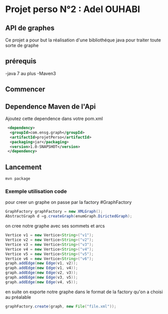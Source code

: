 # Projet perso N°2  : Adel OUHABI

## API de graphes

Ce projet a pour but la réalisation d'une bibliothéque java pour traiter toute sorte de graphe 

## prérequis

-java 7 au plus
-Maven3 

## Commencer

## Dependence  Maven de l'Api 

 Ajoutez cette dependence dans votre pom.xml 

```xml 
 <dependency>
  <groupId>com.ensg.graph</groupId>
  <artifactId>projetPerso</artifactId>
  <packaging>jar</packaging>
  <version>1.0-SNAPSHOT</version>
 </dependency>
 ```
## Lancement


```
mvn package
```


### Exemple utilisation code 

pour creer un graphe on passe par la factory #GraphFactory
```java
GraphFactory graphFactory = new XMLGraph();
AbstractGraph d =g.createGraph(enumGraph.DirictedGraph);
```
on cree notre graphe avec ses sommets et arcs

```java
Vertice v1 = new Vertice<String>("v1");
Vertice v2 = new Vertice<String>("v2");
Vertice v3 = new Vertice<String>("v3");
Vertice v4 = new Vertice<String>("v4");
Vertice v5 = new Vertice<String>("v5");
Vertice v6 = new Vertice<String>("v6");
graph.addEdge(new Edge(v1, v2));
graph.addEdge(new Edge(v1, v4));
graph.addEdge(new Edge(v2, v3));
graph.addEdge(new Edge(v3, v5));
graph.addEdge(new Edge(v4, v5));
```

en suite on exporte notre graphe dans le format de la factory qu'on a choisi au préalable
```java
graphFactory.create(graph, new File("file.xml"));
```
		


